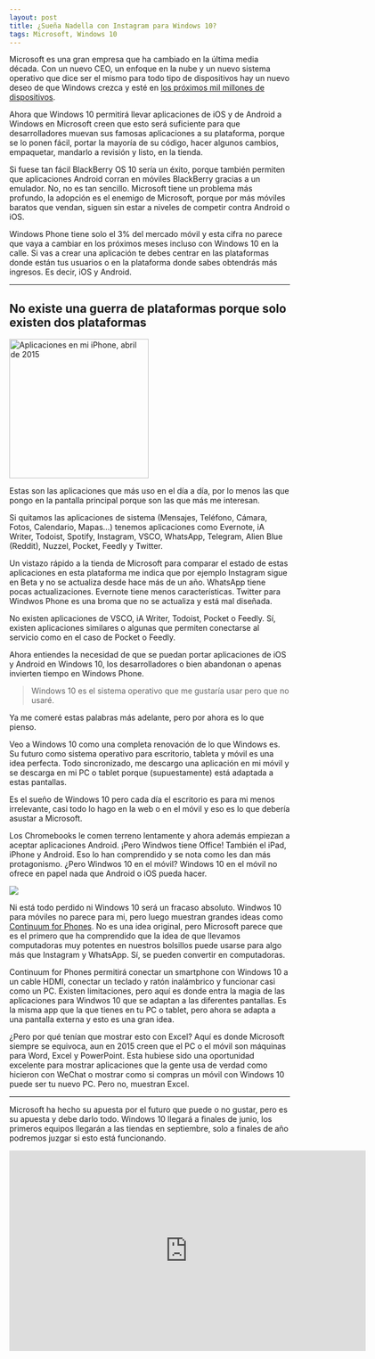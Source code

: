 ```yaml
---
layout: post
title: ¿Sueña Nadella con Instagram para Windows 10?
tags: Microsoft, Windows 10
---
```


Microsoft es una gran empresa que ha cambiado en la última media década. Con un nuevo CEO, un enfoque en la nube y un nuevo sistema operativo que dice ser el mismo para todo tipo de dispositivos hay un nuevo deseo de que Windows crezca y esté en [los próximos mil millones de dispositivos](http://www.forbes.com/sites/aarontilley/2015/04/29/how-microsoft-plans-to-get-windows-10-on-1-billion-devices/).

Ahora que Windows 10 permitirá llevar aplicaciones de iOS y de Android a Windows en Microsoft creen que esto será suficiente para que desarrolladores muevan sus famosas aplicaciones a su plataforma, porque se lo ponen fácil, portar la mayoría de su código, hacer algunos cambios, empaquetar, mandarlo a revisión y listo, en la tienda.

Si fuese tan fácil BlackBerry OS 10 sería un éxito, porque también permiten que aplicaciones Android corran en móviles BlackBerry gracias a un emulador. No, no es tan sencillo. Microsoft tiene un problema más profundo, la adopción es el enemigo de Microsoft, porque por más móviles baratos que vendan, siguen sin estar a niveles de competir contra Android o iOS.

Windows Phone tiene solo el 3% del mercado móvil y esta cifra no parece que vaya a cambiar en los próximos meses incluso con Windows 10 en la calle. Si vas a crear una aplicación te debes centrar en las plataformas donde están tus usuarios o en la plataforma donde sabes obtendrás más ingresos. Es decir, iOS y Android.

<hr>

## No existe una guerra de plataformas porque solo existen dos plataformas

<img src="http://i.imgur.com/TysQih0.png" alt="Aplicaciones en mi iPhone, abril de 2015" class="alignleft" width="250">

Estas son las aplicaciones que más uso en el día a día, por lo menos las que pongo en la pantalla principal porque son las que más me interesan.

Si quitamos las aplicaciones de sistema (Mensajes, Teléfono, Cámara, Fotos, Calendario, Mapas…) tenemos aplicaciones como Evernote, iA Writer, Todoist, Spotify, Instagram, VSCO, WhatsApp, Telegram, Alien Blue (Reddit), Nuzzel, Pocket, Feedly y Twitter.

Un vistazo rápido a la tienda de Microsoft para comparar el estado de estas aplicaciones en esta plataforma me indica que por ejemplo Instagram sigue en Beta y no se actualiza desde hace más de un año. WhatsApp tiene pocas actualizaciones. Evernote tiene menos características. Twitter para Windwos Phone es una broma que no se actualiza y está mal diseñada.

No existen aplicaciones de VSCO, iA Writer, Todoist, Pocket o Feedly. Sí, existen aplicaciones similares o algunas que permiten conectarse al servicio como en el caso de Pocket o Feedly.

Ahora entiendes la necesidad de que se puedan portar aplicaciones de iOS y Android en Windows 10, los desarrolladores o bien abandonan o apenas invierten tiempo en Windows Phone.

> Windows 10 es el sistema operativo que me gustaría usar pero que no usaré.

Ya me comeré estas palabras más adelante, pero por ahora es lo que pienso.

Veo a Windows 10 como una completa renovación de lo que Windows es. Su futuro como sistema operativo para escritorio, tableta y móvil es una idea perfecta. Todo sincronizado, me descargo una aplicación en mi móvil y se descarga en mi PC o tablet porque (supuestamente) está adaptada a estas pantallas.

Es el sueño de Windows 10 pero cada día el escritorio es para mi menos irrelevante, casi todo lo hago en la web o en el móvil y eso es lo que debería asustar a Microsoft.

Los Chromebooks le comen terreno lentamente y ahora además empiezan a aceptar aplicaciones Android. ¡Pero Windwos tiene Office! También el iPad, iPhone y Android. Eso lo han comprendido y se nota como les dan más protagonismo. ¿Pero Windwos 10 en el móvil? Windows 10 en el móvil no ofrece en papel nada que Android o iOS pueda hacer.

<img src="https://cdn-images-2.medium.com/max/1400/1*PhRurDMcBsmnrC9K32T0DA.png" class="aligncenter">

Ni está todo perdido ni Windows 10 será un fracaso absoluto. Windwos 10 para móviles no parece para mi, pero luego muestran grandes ideas como [Continuum for Phones](https://www.youtube.com/watch?v=-oi1B9fjVs4). No es una idea original, pero Microsoft parece que es el primero que ha comprendido que la idea de que llevamos computadoras muy potentes en nuestros bolsillos puede usarse para algo más que Instagram y WhatsApp. Sí, se pueden convertir en computadoras.

Continuum for Phones permitirá conectar un smartphone con Windows 10 a un cable HDMI, conectar un teclado y ratón inalámbrico y funcionar casi como un PC. Existen limitaciones, pero aquí es donde entra la magia de las aplicaciones para Windwos 10 que se adaptan a las diferentes pantallas. Es la misma app que la que tienes en tu PC o tablet, pero ahora se adapta a una pantalla externa y esto es una gran idea.

¿Pero por qué tenían que mostrar esto con Excel? Aquí es donde Microsoft siempre se equivoca, aun en 2015 creen que el PC o el móvil son máquinas para Word, Excel y PowerPoint. Esta hubiese sido una oportunidad excelente para mostrar aplicaciones que la gente usa de verdad como hicieron con WeChat o mostrar como si compras un móvil con Windows 10 puede ser tu nuevo PC. Pero no, muestran Excel.

<hr>

Microsoft ha hecho su apuesta por el futuro que puede o no gustar, pero es su apuesta y debe darlo todo. Windows 10 llegará a finales de junio, los primeros equipos llegarán a las tiendas en septiembre, solo a finales de año podremos juzgar si esto está funcionando.

<iframe width="640" height="360" src="https://www.youtube.com/embed/6no1vF__Oj0" frameborder="0" allowfullscreen></iframe>